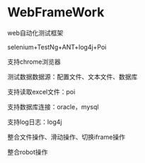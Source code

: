 # WebFrameWork
web自动化测试框架

selenium+TestNg+ANT+log4j+Poi

支持chrome浏览器 

测试数据数据源：配置文件、文本文件、数据库

支持读取excel文件：poi

支持数据库连接：oracle，mysql

支持log日志：log4j

整合文件操作、滑动操作、切换iframe操作

整合robot操作

